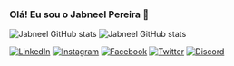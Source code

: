 ### Olá! Eu sou o Jabneel Pereira 👋

  ![Jabneel GitHub stats](https://github-readme-stats.vercel.app/api?username=jabneelpereira&show_icons=true&theme=dracula) ![Jabneel GitHub stats](https://github-readme-stats.vercel.app/api/top-langs/?username=jabneelpereira&layout=compact&langs_count=7&theme=dracula)

[![LinkedIn](https://img.shields.io/badge/LinkedIn-0077B5?style=for-the-badge&logo=linkedin&logoColor=white)](https://www.linkedin.com/in/jabneelpereira/) [![Instagram](https://img.shields.io/badge/Instagram-E4405F?style=for-the-badge&logo=instagram&logoColor=white)](https://www.instagram.com/jabneelpereira/) [![Facebook](https://img.shields.io/badge/Facebook-1877F2?style=for-the-badge&logo=facebook&logoColor=white)](https://www.facebook.com/jabneel.pereira/) [![Twitter](https://img.shields.io/badge/Twitter-1DA1F2?style=for-the-badge&logo=twitter&logoColor=white)](https://twitter.com/jabneel25) [![Discord](https://img.shields.io/badge/Discord-7289DA?style=for-the-badge&logo=discord&logoColor=white)](https://discord.com/channels/677841251017556021)
